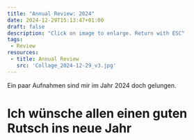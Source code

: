 ```yaml
---
title: "Annual Review: 2024"
date: 2024-12-29T15:13:47+01:00
draft: false
description: "Click on image to enlarge. Return with ESC" 
tags:
 - Review
resources:
 - title: Annual Review
   src: 'Collage_2024-12-29_v3.jpg'
---
```


Ein paar Aufnahmen sind mir im Jahr 2024 doch gelungen.

# Ich wünsche allen einen guten Rutsch ins neue Jahr
